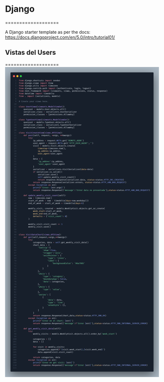 # Django
===================

A Django starter template as per the docs: https://docs.djangoproject.com/en/5.0/intro/tutorial01/


## Vistas del Users
===================
![Img del codigo de las vistas en users](code.png)